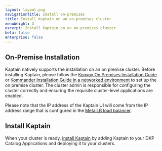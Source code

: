 ```yaml
---
layout: layout.pug
navigationTitle: Install on-premises
title: Install Kaptain on an on-premises cluster
menuWeight: 3
excerpt: Install Kaptain on an on-premises cluster
beta: false
enterprise: false
---
```


## On-Premise Installation

Kaptain natively supports the installation on an on premise cluster. Before installing Kaptain, please follow the [Konvoy On Premises Installation Guide][konvoy-on-prem] or [Kommander Installation Guide in a networked environment][dkp-install] to set up the on premise cluster. The cluster admin is responsible for configuring the cluster correctly and ensuring the requisite cluster-level applications are enabled.

Please note that the IP address of the Kaptain UI will come from the IP address range that is configured in the [MetalLB load balancer][metallb-load-balancer].

## Install Kaptain

When your cluster is ready, [install Kaptain](../) by adding Kaptain to your DKP Catalog Applications and deploying it to your clusters.

[konvoy-on-prem]: ../../../../konvoy/2.2/choose-infrastructure/on-prem/
[dkp-install]: /dkp/kommander/latest/networking/load-balancing#on-premises
[metallb-load-balancer]: ../../../../konvoy/2.2/choose-infrastructure/pre-provisioned/metal-lb/
